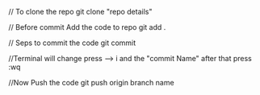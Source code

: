 // To clone the repo
git clone "repo details"

// Before commit Add the code to repo
git add .

// Seps to commit the code
git commit

//Terminal will change 
press --> i and the "commit Name"
after that press :wq

//Now Push the code
git push origin branch name
    

